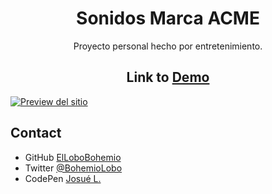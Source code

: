 <h1 align="center">Sonidos Marca ACME</h1>

<div align="center">
  Proyecto personal hecho por entretenimiento.
</div>

<h2 align="center">Link to <a href="https://codepen.io/bohemiolobo/full/NWaajpQ" target="_blank">Demo</a></h2>

<a href="https://codepen.io/bohemiolobo/full/NWaajpQ" target="_blank"><img src="https://i.postimg.cc/KcN9kW50/ACME.png" alt="Preview del sitio"></a>

## Contact

- GitHub [ElLoboBohemio](https://{github.com/ElLoboBohemio})
- Twitter [@BohemioLobo](https://{twitter.com/BohemioLobo})
- CodePen [Josué L.](https://{codepen.io/bohemiolobo})
